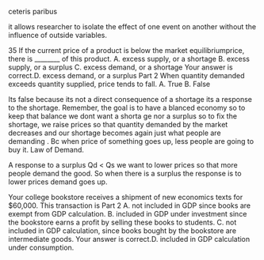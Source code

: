 ceteris paribus

it allows researcher to isolate the effect of one event on another without the influence of outside variables. 


35 If the current price of a product is below the market equilibrium​ price, there is​ ________ of this product.
A.
excess​ supply, or a shortage
B.
excess​ supply, or a surplus
C.
excess​ demand, or a shortage
Your answer is correct.D.
excess​ demand, or a surplus
Part 2
When quantity demanded exceeds quantity​ supplied, price tends to fall.
A.
True
B.
False

Its false because its not a direct consequence of a shortage its a response to the shortage. Remember, the goal is to have a blanced economy so to keep that balance we dont want a shorta ge nor a surplus so to fix the shortage, we raise prices so that quantity demanded by the market decreases and our shortage becomes again just what people are demanding . Bc when price of something goes up, less people are going to buy it. Law of Demand.

A response to a surplus Qd  < Qs we want to lower prices so that more people demand the good. So when there is a surplus the response is to lower prices demand goes up.



Your college bookstore receives a shipment of new economics texts for​ $60,000. This transaction is
Part 2
A.
not included in GDP since books are exempt from GDP calculation.
B.
included in GDP under investment since the bookstore earns a profit by selling these books to students.
C.
not included in GDP​ calculation, since books bought by the bookstore are intermediate goods.
Your answer is correct.D.
included in GDP calculation under consumption.